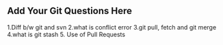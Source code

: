 Add Your Git Questions Here
----------------------------
1.Diff b/w git and svn
2.what is conflict error
3.git pull, fetch and git merge
4.what is git stash
5. Use of Pull Requests

